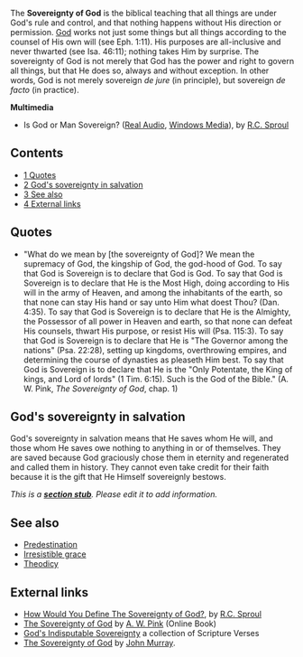 The **Sovereignty of God** is the biblical teaching that all things
are under God's rule and control, and that nothing happens without
His direction or permission. [God](God "God") works not just some
things but all things according to the counsel of His own will (see
Eph. 1:11). His purposes are all-inclusive and never thwarted (see
Isa. 46:11); nothing takes Him by surprise. The sovereignty of God
is not merely that God has the power and right to govern all
things, but that He does so, always and without exception. In other
words, God is not merely sovereign *de jure* (in principle), but
sovereign *de facto* (in practice).



**Multimedia**

-   Is God or Man Sovereign?
    ([Real Audio](http://broadcast.ligonier.org/playlists/rym20051027.m3u),
    [Windows Media](http://broadcast.ligonier.org/playlists/rym20051027.asx)),
    by [R.C. Sproul](R.C._Sproul "R.C. Sproul")

## Contents

-   [1 Quotes](#Quotes)
-   [2 God's sovereignty in salvation](#God.27s_sovereignty_in_salvation)
-   [3 See also](#See_also)
-   [4 External links](#External_links)

## Quotes

-   "What do we mean by [the sovereignty of God]? We mean the
    supremacy of God, the kingship of God, the god-hood of God. To say
    that God is Sovereign is to declare that God is God. To say that
    God is Sovereign is to declare that He is the Most High, doing
    according to His will in the army of Heaven, and among the
    inhabitants of the earth, so that none can stay His hand or say
    unto Him what doest Thou? (Dan. 4:35). To say that God is Sovereign
    is to declare that He is the Almighty, the Possessor of all power
    in Heaven and earth, so that none can defeat His counsels, thwart
    His purpose, or resist His will (Psa. 115:3). To say that God is
    Sovereign is to declare that He is "The Governor among the nations"
    (Psa. 22:28), setting up kingdoms, overthrowing empires, and
    determining the course of dynasties as pleaseth Him best. To say
    that God is Sovereign is to declare that He is the "Only Potentate,
    the King of kings, and Lord of lords" (1 Tim. 6:15). Such is the
    God of the Bible." (A. W. Pink, *The Sovereignty of God*, chap. 1)

## God's sovereignty in salvation

God's sovereignty in salvation means that He saves whom He will,
and those whom He saves owe nothing to anything in or of
themselves. They are saved because God graciously chose them in
eternity and regenerated and called them in history. They cannot
even take credit for their faith because it is the gift that He
Himself sovereignly bestows.

*This is a **[section stub](http://www.theopedia.com/Category:Theopedia_sectionstubs "Category:Theopedia sectionstubs")**. Please edit it to add information.*
## See also

-   [Predestination](Predestination "Predestination")
-   [Irresistible grace](Irresistible_grace "Irresistible grace")
-   [Theodicy](Theodicy "Theodicy")

## External links

-   [How Would You Define The Sovereignty of God?](http://studyseesavor.wordpress.com/2008/05/27/how-would-you-define-the-sovereignty-of-god/),
    by [R.C. Sproul](R.C._Sproul "R.C. Sproul")
-   [The Sovereignty of God](http://www.reformed.org/books/pink/)
    by [A. W. Pink](A._W._Pink "A. W. Pink") (Online Book)
-   [God's Indisputable Sovereignty](http://www.the-highway.com/God's_Indisputable_Sovereignty.html)
    a collection of Scripture Verses
-   [The Sovereignty of God](http://www.opc.org/cce/sovereignty.html)
    by [John Murray](John_Murray "John Murray").



